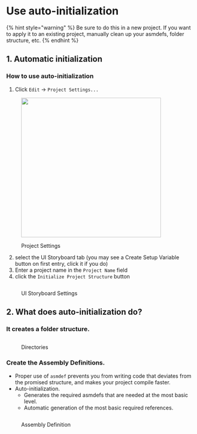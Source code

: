 # Use auto-initialization

{% hint style="warning" %}
Be sure to do this in a new project. If you want to apply it to an existing project, manually clean up your asmdefs, folder structure, etc.
{% endhint %}

## 1. Automatic initialization

### How to use auto-initialization

1. Click `Edit` -> `Project Settings...`

<figure><img src="../../../../.gitbook/assets/screenshot 2025-01-11 10.57.10.png" alt="" width="373"><figcaption><p>Project Settings</p></figcaption></figure>

2. select the UI Storyboard tab (you may see a Create Setup Variable button on first entry, click it if you do)
3. Enter a project name in the `Project Name` field
4. click the `Initialize Project Structure` button

<figure><img src="../../../.gitbook/assets/screenshot 2025-01-11 pm 10.57.23 (2).png" alt=""><figcaption><p>UI Storyboard Settings</p></figcaption></figure>

## 2. What does auto-initialization do?

### It creates a folder structure.

<figure><img src="../../../../.gitbook/assets/screenshot 2025-01-11 11:10.31 PM 11.10.31 (1).png" alt=""><figcaption><p>Directories</p></figcaption></figure>

### Create the Assembly Definitions.

* Proper use of `asmdef` prevents you from writing code that deviates from the promised structure, and makes your project compile faster.
* Auto-initialization.
  * Generates the required asmdefs that are needed at the most basic level.
  * Automatic generation of the most basic required references.

<figure><img src="../../../.gitbook/assets/screenshot 2025-01-11 11:12.47.png" alt=""><figcaption><p>Assembly Definition</p></figcaption></figure>

